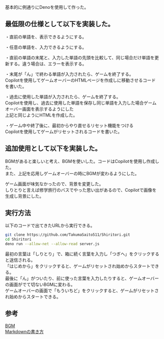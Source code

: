 基本的に例通りにDenoを使用して作った。

最低限の仕様として以下を実装した。
---
・直前の単語を、表示できるようにする。

・任意の単語を、入力できるようにする。

・直前の単語の末尾と、入力した単語の先頭を比較して、同じ場合だけ単語を更新する。違う場合は、エラーを表示する。

・末尾が「ん」で終わる単語が入力されたら、ゲームを終了する。  
Copilotを使用してゲームオーバーのHTMLページを作成しに移動させるコードを書いた。

・過去に使用した単語が入力されたら、ゲームを終了する。  
Copilotを使用し、過去に使用した単語を保存し同じ単語を入力した場合ゲームオーバー画面を表示するようにした  
上記と同じようにHTMLを作成した。　　

・ゲーム中や終了後に、最初からやり直せるリセット機能をつける  
Copilotを使用してゲームがリセットされるコードを書いた。

追加使用として以下を実装した。
---
BGMがあると楽しいと考え、BGMを使いした。コードはCopilotを使用し作成した。  
また、上記を応用しゲームオーバーの時にBGMが変わるようにした。

ゲーム画面が味気なかったので、背景を変更した。  
しりとりと言えば修学旅行のバスでやった思い出があるので、Copilotで画像を生成し背景にした。

実行方法
---
以下のコードで出てきたURLから実行できる。
```Bash
git clone https://github.com/TakumaSaito511/Shiritori.git
cd Shiritori
deno run --allow-net --allow-read server.js
```

最初の言葉は「しりとり」で、箱に続く言葉を入力し「つぎへ」をクリックすると送信される。  
「はじめから」をクリックすると、ゲームがリセットされ始めからスタートできる。  
最後に「ん」がついたり、前に使った言葉を入力したりすると、ゲームオーバーの画面がでて切ないBGMに変わる。  
ゲームオーバーの画面で「もういちど」をクリックすると、ゲームがリセットされ始めからスタートできる。

参考
---
[BGM](https://dova-s.jp/)  
[Markdownの書き方](https://backlog.com/ja/blog/how-to-write-markdown/#%E3%80%8C%E3%83%9E%E3%83%BC%E3%82%AF%E3%82%A2%E3%83%83%E3%83%97%E3%80%8D%E3%81%A8%E3%80%8C%E3%83%9E%E3%83%BC%E3%82%AF%E3%83%80%E3%82%A6%E3%83%B3%E3%80%8D%E3%81%AE%E9%81%95%E3%81%84)
